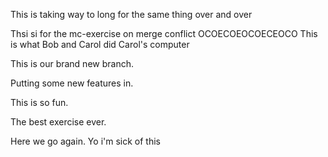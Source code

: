 

This is taking way to long for the same thing over and over

Thsi si for the mc-exercise on merge conflict
OCOECOEOCOECEOCO
This is what Bob and Carol did Carol's computer

This is our brand new branch.

Putting some new features in. 

This is so fun. 

The best exercise ever.

Here we go again. Yo i'm sick of this

